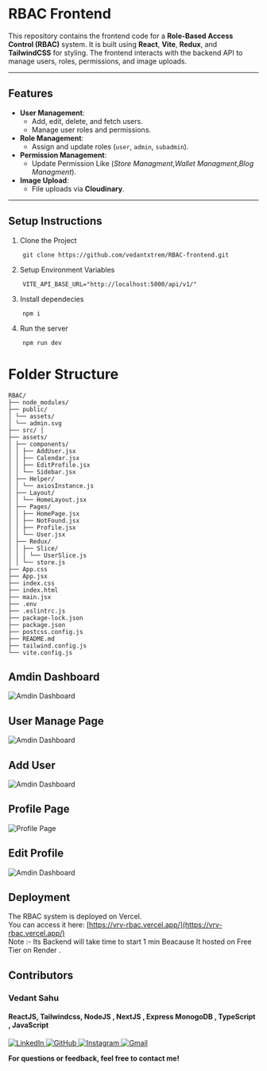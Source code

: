 # **RBAC Frontend**

This repository contains the frontend code for a **Role-Based Access Control (RBAC)** system. It is built using **React**, **Vite**, **Redux**, and **TailwindCSS** for styling. The frontend interacts with the backend API to manage users, roles, permissions, and image uploads.

---

## **Features**
- **User Management**:
  - Add, edit, delete, and fetch users.
  - Manage user roles and permissions.
- **Role Management**:
  - Assign and update roles (`user`, `admin`, `subadmin`).
- **Permission Management**:
  - Update Permission Like (*Store Managment*,*Wallet Managment*,*Blog Managment*).
- **Image Upload**:
  - File uploads via **Cloudinary**.

---

## Setup Instructions

1. Clone the Project
```
    git clone https://github.com/vedantxtrem/RBAC-frontend.git
```
2. Setup Environment Variables
```
    VITE_API_BASE_URL="http://localhost:5000/api/v1/"
```
3. Install dependecies 
```
    npm i 
```
4. Run the server
```
    npm run dev
```
# Folder Structure
```
RBAC/
├── node_modules/
├── public/
│ └── assets/
│ └── admin.svg
├── src/ │
├── assets/
│ ├── components/
│ │ ├── AddUser.jsx
│ │ ├── Calendar.jsx
│ │ ├── EditProfile.jsx
│ │ └── Sidebar.jsx
│ ├── Helper/
│ │ └── axiosInstance.js
│ ├── Layout/
│ │ └── HomeLayout.jsx
│ ├── Pages/
│ │ ├── HomePage.jsx
│ │ ├── NotFound.jsx
│ │ ├── Profile.jsx
│ │ └── User.jsx
│ ├── Redux/
│ │ ├── Slice/
│ │ │ └── UserSlice.js
│ │ └── store.js
├── App.css
├── App.jsx
├── index.css
├── index.html
├── main.jsx
├── .env
├── .eslintrc.js
├── package-lock.json
├── package.json
├── postcss.config.js
├── README.md
├── tailwind.config.js
└── vite.config.js
```
## Amdin Dashboard
![Amdin Dashboard](https://res.cloudinary.com/dt5akmcnd/image/upload/v1732644201/rbac/hzylg0qfembix5n8tzgk.png)

## User Manage Page
![Amdin Dashboard](https://res.cloudinary.com/dt5akmcnd/image/upload/v1732644306/rbac/oufgzidbbmlds630zjme.png)

## Add User
![Amdin Dashboard](https://res.cloudinary.com/dt5akmcnd/image/upload/v1732644391/rbac/ehe0s5dolbd2ihydncal.png)

##  Profile Page 
![Profile Page ](https://res.cloudinary.com/dt5akmcnd/image/upload/v1732643863/rbac/jlby1rjwixu9dtlehrpb.png)

##  Edit Profile  
![Amdin Dashboard](https://res.cloudinary.com/dt5akmcnd/image/upload/v1732644051/rbac/orjsp0p5vdxmbohqfksl.png)





## Deployment

The RBAC system is deployed on Vercel.  
You can access it here: [https://vrv-rbac.vercel.app/](https://vrv-rbac.vercel.app/)  
Note :- Its Backend will take time to start 1 min Beacause It hosted on Free Tier on Render .

## Contributors
### Vedant Sahu
#### ReactJS, Tailwindcss, NodeJS , NextJS , Express MonogoDB , TypeScript , JavaScript
<a href="https://in.linkedin.com/in/vedant-sahu-b4298324a" target="_blank">
  <img src="https://img.shields.io/badge/linkedin-%230077B5.svg?style=for-the-badge&logo=linkedin&logoColor=white" alt="LinkedIn">
</a>
<a href="https://github.com/vedantxtrem" target="_blank">
  <img src="https://img.shields.io/badge/github-%23121011.svg?style=for-the-badge&logo=github&logoColor=white" alt="GitHub">
</a>
<a href="https://www.instagram.com/vedant_xtrem_99/" target="_blank">
  <img src="https://img.shields.io/badge/Instagram-%23E4405F.svg?style=for-the-badge&logo=Instagram&logoColor=white" alt="Instagram">
</a>

<a href="mailto:vedant@ssipmt.com" target="_blank">
  <img src="https://img.shields.io/badge/Gmail-D14836?style=for-the-badge&logo=gmail&logoColor=white" alt="Gmail">
</a>


**For questions or feedback, feel free to contact me!**

